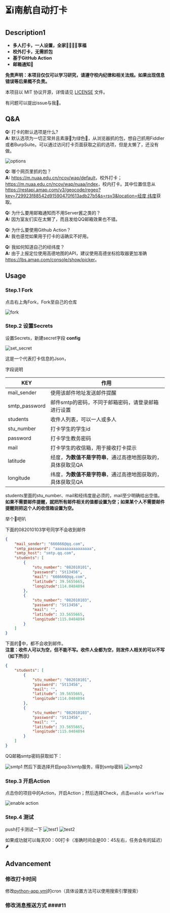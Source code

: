 # ⏳i南航自动打卡

## Description1

- **多人打卡，一人设置，全家👨‍👨‍👦‍👦享福**
- **校外打卡，无需抓包**
- **基于GitHub Action**
- **邮箱通知📧**

**免责声明：本项目仅仅可以学习研究，请遵守校内纪律和相关法规。如果出现信息错误等后果概不负责。**

本项目以 MIT 协议开源，详情请见 [LICENSE](./LICENSE) 文件。

有问题可以提出issue与我🤺。

## Q&A

**Q:** 打卡的默认选项是什么?  
**A:** 默认选项为一切正常并且素康🐎为绿色💚，从浏览器抓的包，想自己抓用Fiddler或者BurpSuite。可以通过访问打卡页面获取之前的选项，但是太懒了，还没有做。

![options](./pic/options.png)

**Q:** 哪个网页里抓的包？  
**A:** <https://m.nuaa.edu.cn/ncov/wap/default>，校外打卡；<https://m.nuaa.edu.cn/ncov/wap/nuaa/index>，校内打卡。其中位置信息从<https://restapi.amap.com/v3/geocode/regeo?key=729923f88542d91590470f613adb27b5&s=rsv3&location=经度,纬度>获取。

**Q:** 为什么要用邮箱通知而不用Server酱之类的？  
**A:** 因为室友们实在太懒了，而且发给QQ邮箱效果也不错。

**Q:** 为什么要使用Github Action？  
**A:** 我也感觉如果用于打卡的话确实不好用。

**Q:** 我如何知道自己的经纬度？  
**A:** 由于上报定位使用高德地图的API，建议使用高德坐标拾取器更加准确<https://lbs.amap.com/console/show/picker>。

## Usage

### Step.1 Fork

点击右上角Fork，Fork至自己的仓库

![fork](./pic/fork.png)

### Step.2 设置Secrets

设置Secrets，新建secret字段 **config**

![set_secret](./pic/set_secret.gif)

这是一个代表打卡信息的Json，

字段说明

|  KEY   | 作用  |
|  ----  | ----  |
| mail_sender  | 使用该邮件地址发送邮件提醒 |
| smtp_password  | 邮件smtp的密码，不同于邮箱密码，请登录邮箱进行设置 |
|  students  |  收件人列表，可以一人或多人  |
|  stu_number  |  打卡学生的学生id  |
|  password  | 打卡学生教务密码  |
|  mail  | 打卡学生的收信箱，用于接收打卡提示  |
|  latitude  | 经度，**为数值不是字符串**，通过高德地图获取的，具体获取见QA  |
|  longitude  | 纬度，**为数值不是字符串**，通过高德地图获取的，具体获取见QA  |

students里面的stu_number、mail和经纬度是必须的，mail至少明确给出空值。  
**如果不需要邮件提醒，就把所有邮件相关的值都设置为空；如果某个人不需要邮件提醒则把这个人的收信箱设置为空。**

举个🌰吧叭

下面的082010103学号同学不会收到邮件

``` json
{
    "mail_sender": "666666@qq.com",
    "smtp_password": "aaaaaaaaaaaaaaaa",
    "smtp_host": "smtp.qq.com",
    "students": [
        {
            "stu_number": "082010101",
            "password": "St13456",
            "mail": "666666@qq.com",
            "latitude": 39.5655665,
            "longitude":114.0484894
        },
        {
            "stu_number": "082010103",
            "password": "St13456",
            "mail": "",
            "latitude": 33.5655665,
            "longitude":115.0484894
        }
    ]
}
```

下面的🌰中，都不会收到邮件。  
**注意：收件人可以为空，但不能不写。收件人全都为空，则发件人相关的可以不写（如下所示）**

``` json
{
    "students": [
        {
            "stu_number": "082010101",
            "password": "St13456",
            "mail": "",
            "latitude": 39.5655665,
            "longitude":114.0484894
        },
        {
            "stu_number": "082010103",
            "password": "St13456",
            "mail": "",
            "latitude": 33.5655665,
            "longitude":115.0484894
        }
    ]
}
```

QQ邮箱smtp密码获取如下：

![smtp1](./pic/smtp1.png)
然后下面选择开启pop3/smtp服务，得到smtp密码
![smtp2](./pic/smtp2.png)

### Step.3 开启Action

点击你的项目中的Action，开启Action；然后选择Check，点击`enable workflow`

![enable action](./pic/enable_action.gif)

### Step.4 测试

push打卡测试一下
![test1](./pic/test1.png)
![test2](./pic/test2.png)

如果成功就可以每天00：00打卡（准确时间会是00：45左右，任务会有的延迟）🌶

## Advancement

### 修改打卡时间

修改[python-app.yml](./.github/workflows/python-app.yml)的cron（具体设置方法可以使用搜索引擎搜索）

### 修改消息推送方式 ####11


